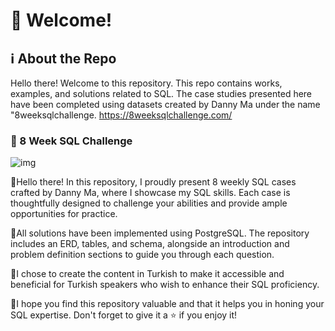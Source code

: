 # :wave: Welcome!

## :information_source: About the Repo

Hello there! Welcome to this repository. This repo contains works, examples, and solutions related to SQL. The case studies presented here have been completed using datasets created by Danny Ma under the name "8weeksqlchallenge.
https://8weeksqlchallenge.com/
### :diamond_shape_with_a_dot_inside: 8 Week SQL Challenge

![img](https://8weeksqlchallenge.com/images/8-week-sql-challenge.png)

:rocket:Hello there! In this repository, I proudly present 8 weekly SQL cases crafted by Danny Ma, where I showcase my SQL skills. Each case is thoughtfully designed to challenge your abilities and provide ample opportunities for practice.

:rocket:All solutions have been implemented using PostgreSQL. The repository includes an ERD, tables, and schema, alongside an introduction and problem definition sections to guide you through each question.

:rocket:I chose to create the content in Turkish to make it accessible and beneficial for Turkish speakers who wish to enhance their SQL proficiency.

:rocket:I hope you find this repository valuable and that it helps you in honing your SQL expertise. Don't forget to give it a ⭐️ if you enjoy it!

